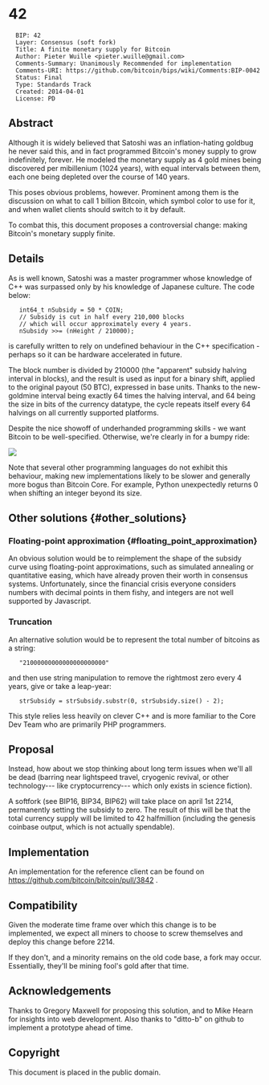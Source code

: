 # 42

      BIP: 42
      Layer: Consensus (soft fork)
      Title: A finite monetary supply for Bitcoin
      Author: Pieter Wuille <pieter.wuille@gmail.com>
      Comments-Summary: Unanimously Recommended for implementation
      Comments-URI: https://github.com/bitcoin/bips/wiki/Comments:BIP-0042
      Status: Final
      Type: Standards Track
      Created: 2014-04-01
      License: PD

## Abstract

Although it is widely believed that Satoshi was an inflation-hating
goldbug he never said this, and in fact programmed Bitcoin\'s money
supply to grow indefinitely, forever. He modeled the monetary supply as
4 gold mines being discovered per mibillenium (1024 years), with equal
intervals between them, each one being depleted over the course of 140
years.

This poses obvious problems, however. Prominent among them is the
discussion on what to call 1 billion Bitcoin, which symbol color to use
for it, and when wallet clients should switch to it by default.

To combat this, this document proposes a controversial change: making
Bitcoin\'s monetary supply finite.

## Details

As is well known, Satoshi was a master programmer whose knowledge of C++
was surpassed only by his knowledge of Japanese culture. The code below:

`   int64_t nSubsidy = 50 * COIN;`\
`   // Subsidy is cut in half every 210,000 blocks`\
`   // which will occur approximately every 4 years.`\
`   nSubsidy >>= (nHeight / 210000);`

is carefully written to rely on undefined behaviour in the C++
specification - perhaps so it can be hardware accelerated in future.

The block number is divided by 210000 (the \"apparent\" subsidy halving
interval in blocks), and the result is used as input for a binary shift,
applied to the original payout (50 BTC), expressed in base units. Thanks
to the new-goldmine interval being exactly 64 times the halving
interval, and 64 being the size in bits of the currency datatype, the
cycle repeats itself every 64 halvings on all currently supported
platforms.

Despite the nice showoff of underhanded programming skills - we want
Bitcoin to be well-specified. Otherwise, we\'re clearly in for a bumpy
ride:

<img src="bip-0042/inflation.png"></img>

Note that several other programming languages do not exhibit this
behaviour, making new implementations likely to be slower and generally
more bogus than Bitcoin Core. For example, Python unexpectedly returns 0
when shifting an integer beyond its size.

## Other solutions {#other_solutions}

### Floating-point approximation {#floating_point_approximation}

An obvious solution would be to reimplement the shape of the subsidy
curve using floating-point approximations, such as simulated annealing
or quantitative easing, which have already proven their worth in
consensus systems. Unfortunately, since the financial crisis everyone
considers numbers with decimal points in them fishy, and integers are
not well supported by Javascript.

### Truncation

An alternative solution would be to represent the total number of
bitcoins as a string:

`   "21000000000000000000000"`

and then use string manipulation to remove the rightmost zero every 4
years, give or take a leap-year:

`   strSubsidy = strSubsidy.substr(0, strSubsidy.size() - 2);`

This style relies less heavily on clever C++ and is more familiar to the
Core Dev Team who are primarily PHP programmers.

## Proposal

Instead, how about we stop thinking about long term issues when we\'ll
all be dead (barring near lightspeed travel, cryogenic revival, or other
technology--- like cryptocurrency--- which only exists in science
fiction).

A softfork (see BIP16, BIP34, BIP62) will take place on april 1st 2214,
permanently setting the subsidy to zero. The result of this will be that
the total currency supply will be limited to 42 halfmillion (including
the genesis coinbase output, which is not actually spendable).

## Implementation

An implementation for the reference client can be found on
<https://github.com/bitcoin/bitcoin/pull/3842> .

## Compatibility

Given the moderate time frame over which this change is to be
implemented, we expect all miners to choose to screw themselves and
deploy this change before 2214.

If they don\'t, and a minority remains on the old code base, a fork may
occur. Essentially, they\'ll be mining fool\'s gold after that time.

## Acknowledgements

Thanks to Gregory Maxwell for proposing this solution, and to Mike Hearn
for insights into web development. Also thanks to \"ditto-b\" on github
to implement a prototype ahead of time.

## Copyright

This document is placed in the public domain.
